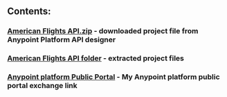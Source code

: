 ## Contents:

### [American Flights API.zip](https://github.com/PavithSudhirAP/Mulesoft-Internship-training/blob/main/Module3/American%20Flights%20API.zip) - downloaded project file from Anypoint Platform API designer

### [American Flights API folder](https://github.com/PavithSudhirAP/Mulesoft-Internship-training/tree/main/Module3/American%20Flights%20API) - extracted project files


### [Anypoint platform Public Portal](https://anypoint.mulesoft.com/exchange/portals/njc-labs-6331/) - My Anypoint platform public portal exchange link
